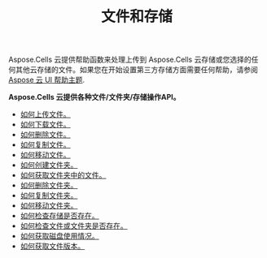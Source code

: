 ﻿---
title: 文件和存储
second_title: Aspose.Cells Cloud Documen
type: docs
url: /zh/files-and-storage/
aliases: [/working-with-files-and-storage-using-aspose-cells-cloud/]
keywords: Learn how to work with Aspose Cells Cloud file storage
description: 了解如何使用 Aspose Cells 云文件存储。 SDK支持多种开发语言。它们包括 Android、C#、Go、Java、NodeJS、Perl、PHP、Python、Ruby 和 swift
weight: 100
---
Aspose.Cells 云提供帮助函数来处理上传到 Aspose.Cells 云存储或您选择的任何其他云存储的文件。如果您在开始设置第三方存储方面需要任何帮助，请参阅[Aspose 云 UI 帮助主题](https://docs.aspose.cloud/display/totalcloud/Aspose+Cloud+UI+Help+Topics).

**Aspose.Cells 云提供各种文件/文件夹/存储操作API。**
- [如何上传文件。](/cells/zh/file/upload/)
- [如何下载文件。](/cells/zh/file/download/)
- [如何删除文件。](/cells/zh/file/delete/)
- [如何复制文件。](/cells/zh/file/copy/)
- [如何移动文件。](/cells/zh/file/move/)
- [如何创建文件夹。](/cells/zh/folder/create/)
- [如何获取文件夹中的文件。](/cells/zh/folder/get-files/)
- [如何删除文件夹。](/cells/zh/folder/delete/)
- [如何复制文件夹。](/cells/zh/folder/copy/)
- [如何移动文件夹。](/cells/zh/folder/move/)
- [如何检查存储是否存在。](/cells/zh/storage/exist/)
- [如何检查文件或文件夹是否存在。](/cells/zh/storage/object-exists/)
- [如何获取磁盘使用情况。](/cells/zh/storage/disc-usage/)
- [如何获取文件版本。](/cells/zh/storage/file-versions/)    
